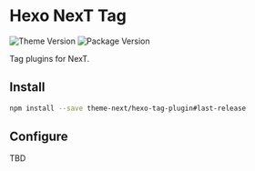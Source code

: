 # Hexo NexT Tag

![Theme Version](https://img.shields.io/badge/NexT-v7.3.0+-blue.svg?style=flat-square)
![Package Version](https://img.shields.io/github/package-json/v/theme-next/hexo-tag-plugin?style=flat-square)

Tag plugins for NexT.

## Install

```bash
npm install --save theme-next/hexo-tag-plugin#last-release
```

## Configure

TBD
